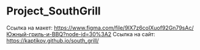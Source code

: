 # Project_SouthGrill
Ссылка на макет: https://www.figma.com/file/9lX7z6coIXuof92Gn79sAc/Южный-гриль-и-BBQ?node-id=30%3A2
Ссылка на сайт: https://kaptikov.github.io/south_grill/

